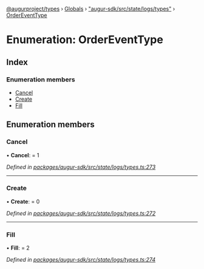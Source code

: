 [@augurproject/types](../README.md) › [Globals](../globals.md) › ["augur-sdk/src/state/logs/types"](../modules/_augur_sdk_src_state_logs_types_.md) › [OrderEventType](_augur_sdk_src_state_logs_types_.ordereventtype.md)

# Enumeration: OrderEventType

## Index

### Enumeration members

* [Cancel](_augur_sdk_src_state_logs_types_.ordereventtype.md#cancel)
* [Create](_augur_sdk_src_state_logs_types_.ordereventtype.md#create)
* [Fill](_augur_sdk_src_state_logs_types_.ordereventtype.md#fill)

## Enumeration members

###  Cancel

• **Cancel**: = 1

*Defined in [packages/augur-sdk/src/state/logs/types.ts:273](https://github.com/AugurProject/augur/blob/69c4be52bf/packages/augur-sdk/src/state/logs/types.ts#L273)*

___

###  Create

• **Create**: = 0

*Defined in [packages/augur-sdk/src/state/logs/types.ts:272](https://github.com/AugurProject/augur/blob/69c4be52bf/packages/augur-sdk/src/state/logs/types.ts#L272)*

___

###  Fill

• **Fill**: = 2

*Defined in [packages/augur-sdk/src/state/logs/types.ts:274](https://github.com/AugurProject/augur/blob/69c4be52bf/packages/augur-sdk/src/state/logs/types.ts#L274)*
